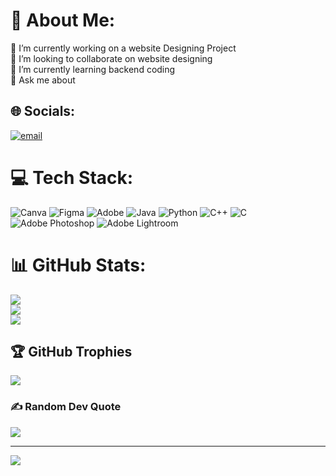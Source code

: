 # 💫 About Me:
🔭 I’m currently working on a website Designing Project<br>👯 I’m looking to collaborate on website designing<br>🌱 I’m currently learning backend coding<br>💬 Ask me about


## 🌐 Socials:
[![email](https://img.shields.io/badge/Email-D14836?logo=gmail&logoColor=white)](mailto:catherine.maria.official@gmail.com) 

# 💻 Tech Stack:
![Canva](https://img.shields.io/badge/Canva-%2300C4CC.svg?style=for-the-badge&logo=Canva&logoColor=white) ![Figma](https://img.shields.io/badge/figma-%23F24E1E.svg?style=for-the-badge&logo=figma&logoColor=white) ![Adobe](https://img.shields.io/badge/adobe-%23FF0000.svg?style=for-the-badge&logo=adobe&logoColor=white) ![Java](https://img.shields.io/badge/java-%23ED8B00.svg?style=for-the-badge&logo=openjdk&logoColor=white) ![Python](https://img.shields.io/badge/python-3670A0?style=for-the-badge&logo=python&logoColor=ffdd54) ![C++](https://img.shields.io/badge/c++-%2300599C.svg?style=for-the-badge&logo=c%2B%2B&logoColor=white) ![C](https://img.shields.io/badge/c-%2300599C.svg?style=for-the-badge&logo=c&logoColor=white) ![Adobe Photoshop](https://img.shields.io/badge/adobe%20photoshop-%2331A8FF.svg?style=for-the-badge&logo=adobe%20photoshop&logoColor=white) ![Adobe Lightroom](https://img.shields.io/badge/Adobe%20Lightroom-31A8FF.svg?style=for-the-badge&logo=Adobe%20Lightroom&logoColor=white)
# 📊 GitHub Stats:
![](https://github-readme-stats.vercel.app/api?username=catherinemariahenry&theme=dark&hide_border=false&include_all_commits=true&count_private=true)<br/>
![](https://nirzak-streak-stats.vercel.app/?user=catherinemariahenry&theme=dark&hide_border=false)<br/>
![](https://github-readme-stats.vercel.app/api/top-langs/?username=catherinemariahenry&theme=dark&hide_border=false&include_all_commits=true&count_private=true&layout=compact)

## 🏆 GitHub Trophies
![](https://github-profile-trophy.vercel.app/?username=catherinemariahenry&theme=radical&no-frame=false&no-bg=true&margin-w=4)

### ✍️ Random Dev Quote
![](https://quotes-github-readme.vercel.app/api?type=horizontal&theme=radical)

---
[![](https://visitcount.itsvg.in/api?id=catherinemariahenry&icon=0&color=0)](https://visitcount.itsvg.in)

<!-- Proudly created with GPRM ( https://gprm.itsvg.in ) -->
